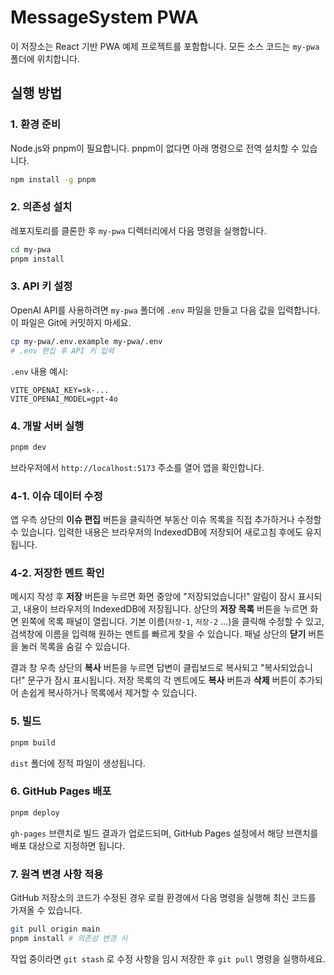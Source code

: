 # MessageSystem PWA

이 저장소는 React 기반 PWA 예제 프로젝트를 포함합니다. 모든 소스 코드는 `my-pwa` 폴더에 위치합니다.

## 실행 방법

### 1. 환경 준비
Node.js와 pnpm이 필요합니다. pnpm이 없다면 아래 명령으로 전역 설치할 수 있습니다.

```bash
npm install -g pnpm
```

### 2. 의존성 설치
레포지토리를 클론한 후 `my-pwa` 디렉터리에서 다음 명령을 실행합니다.

```bash
cd my-pwa
pnpm install
```

### 3. API 키 설정

OpenAI API를 사용하려면 `my-pwa` 폴더에 `.env` 파일을 만들고 다음 값을 입력합니다. 이 파일은 Git에 커밋하지 마세요.

```bash
cp my-pwa/.env.example my-pwa/.env
# .env 편집 후 API 키 입력
```

`.env` 내용 예시:

```env
VITE_OPENAI_KEY=sk-...
VITE_OPENAI_MODEL=gpt-4o
```

### 4. 개발 서버 실행

```bash
pnpm dev
```

브라우저에서 `http://localhost:5173` 주소를 열어 앱을 확인합니다.

### 4-1. 이슈 데이터 수정

앱 우측 상단의 **이슈 편집** 버튼을 클릭하면 부동산 이슈 목록을 직접 추가하거나
수정할 수 있습니다. 입력한 내용은 브라우저의 IndexedDB에 저장되어 새로고침 후에도
유지됩니다.

### 4-2. 저장한 멘트 확인

메시지 작성 후 **저장** 버튼을 누르면 화면 중앙에 "저장되었습니다!" 알림이 잠시 표시되고, 내용이 브라우저의 IndexedDB에 저장됩니다.
상단의 **저장 목록** 버튼을 누르면 화면 왼쪽에 목록 패널이 열립니다. 기본 이름(`저장-1`, `저장-2` …)을 클릭해 수정할 수 있고, 검색창에 이름을 입력해 원하는 멘트를 빠르게 찾을 수 있습니다. 패널 상단의 **닫기** 버튼을 눌러 목록을 숨길 수 있습니다.

결과 창 우측 상단의 **복사** 버튼을 누르면 답변이 클립보드로 복사되고 "복사되었습니다!" 문구가 잠시 표시됩니다. 저장 목록의 각 멘트에도 **복사** 버튼과 **삭제** 버튼이 추가되어 손쉽게 복사하거나 목록에서 제거할 수 있습니다.

### 5. 빌드

```bash
pnpm build
```

`dist` 폴더에 정적 파일이 생성됩니다.

### 6. GitHub Pages 배포

```bash
pnpm deploy
```

`gh-pages` 브랜치로 빌드 결과가 업로드되며, GitHub Pages 설정에서 해당 브랜치를 배포 대상으로 지정하면 됩니다.

### 7. 원격 변경 사항 적용

GitHub 저장소의 코드가 수정된 경우 로컬 환경에서 다음 명령을 실행해 최신 코드를 가져올 수 있습니다.

```bash
git pull origin main
pnpm install # 의존성 변경 시
```

작업 중이라면 `git stash` 로 수정 사항을 임시 저장한 후 `git pull` 명령을 실행하세요.
